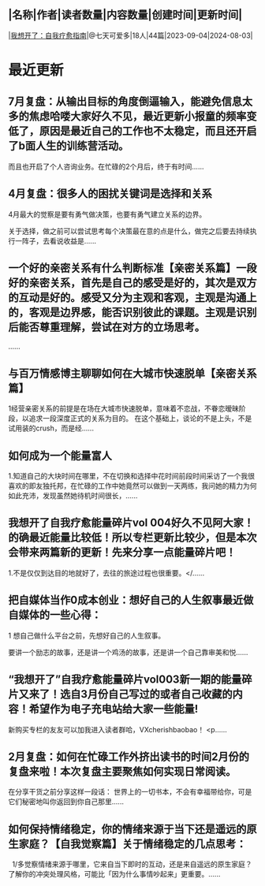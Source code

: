 |名称|作者|读者数量|内容数量|创建时间|更新时间|
---
|[我想开了：自我疗愈指南](https://xiaobot.net/p/woxiangkaile?refer=0b133df9-27dc-423b-8101-639049001c13)|@七天可爱多|18人|44篇|2023-09-04|2024-08-03|

# 最近更新
## 7月复盘：从输出目标的角度倒逼输入，能避免信息太多的焦虑哈喽大家好久不见，最近更新小报童的频率变低了，原因是最近自己的工作也不太稳定，而且还开启了b面人生的训练营活动。

而且也开启了个人咨询业务。在忙碌的2个月后，终于有时间......
## 4月复盘：很多人的困扰关键词是选择和关系
4月最大的觉察是要有勇气做决策，也要有勇气建立关系的边界。

关于选择，做之前可以尝试思考每个决策最在意的点是什么，做完之后要去持续执行一阵子，去看说收益是......
## 一个好的亲密关系有什么判断标准【亲密关系篇】一段好的亲密关系，首先是自己的感受是好的，其次是双方的互动是好的。感受又分为主观和客观，主观是沟通上的，客观是边界感，能否识别彼此的课题。主观是识别后能否尊重理解，尝试在对方的立场思考。
......
## 与百万情感博主聊聊如何在大城市快速脱单【亲密关系篇】
1经营亲密关系的前提是在场在大城市快速脱单，意味着不恋战，不眷恋暧昧阶段，以追求一段深度正式的关系为目的。
在这个基础上，谈论的不是上头，不是试用装的crush，而是经......
## 如何成为一个能量富人
1.知道自己的大块时间在哪里，不在切换和选择中花时间前段时间采访了一个我很喜欢的即友独托邦，在忙碌的工作中她竟然可以做到一天两练，我问她的精力为何如此充沛，发现虽然她待机时间很长，......
## 我想开了自我疗愈能量碎片vol 004好久不见阿大家！的确最近能量比较低！所以专栏更新比较少，但是本次会带来两篇新的更新！先来分享一点能量碎片吧！

1.不是仅仅到达目的地就好了，去往的旅途过程也很重要。</......
## 把自媒体当作0成本创业：想好自己的人生叙事最近做自媒体的一些心得：

1 想自己做什么平台之前，先想好自己的人生叙事。

要讲一个励志的故事，还是讲一个鸡汤的故事，还是讲一个自己靠审美和悦......
## “我想开了”自我疗愈能量碎片vol003新一期的能量碎片又来了！选自3月份自己写过的或者自己收藏的内容！希望作为电子充电站给大家一些能量!
新购买专栏的友友可以加我进入读者群哈，VXcherishbaobao！
<p......
## 2月复盘：如何在忙碌工作外挤出读书的时间2月份的复盘来啦！本次复盘主要聚焦如何实现日常阅读。

在分享干货之前分享这样一段话：
世界上的一切书本，不会有幸福带给你，可是它们秘密地叫你返回到你自己那里......
## 如何保持情绪稳定，你的情绪来源于当下还是遥远的原生家庭？【自我觉察篇】关于情绪稳定的几点思考：
&nbsp;
1/多觉察情绪来源于哪里，它来自当下即时的互动，还是来自遥远的原生家庭？了解你的冲突处理风格，可能比「因为什么事情吵起来」更重要。......

